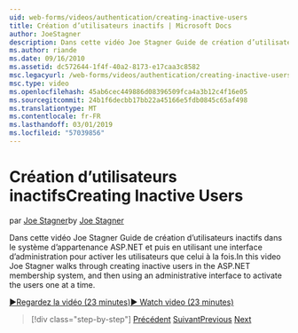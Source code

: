 ```yaml
---
uid: web-forms/videos/authentication/creating-inactive-users
title: Création d’utilisateurs inactifs | Microsoft Docs
author: JoeStagner
description: Dans cette vidéo Joe Stagner Guide de création d’utilisateurs inactifs dans le système d’appartenance ASP.NET et puis en utilisant une interface d’administration pour activer les utilisateurs un...
ms.author: riande
ms.date: 09/16/2010
ms.assetid: dc572644-1f4f-40a2-8173-e17caa3c8582
msc.legacyurl: /web-forms/videos/authentication/creating-inactive-users
msc.type: video
ms.openlocfilehash: 45ab6cec449886d08396509fca4a3b12c4f16e05
ms.sourcegitcommit: 24b1f6decbb17bb22a45166e5fdb0845c65af498
ms.translationtype: MT
ms.contentlocale: fr-FR
ms.lasthandoff: 03/01/2019
ms.locfileid: "57039856"
---
```

<a name="creating-inactive-users"></a><span data-ttu-id="49446-103">Création d’utilisateurs inactifs</span><span class="sxs-lookup"><span data-stu-id="49446-103">Creating Inactive Users</span></span>
====================
<span data-ttu-id="49446-104">par [Joe Stagner](https://github.com/JoeStagner)</span><span class="sxs-lookup"><span data-stu-id="49446-104">by [Joe Stagner](https://github.com/JoeStagner)</span></span>

<span data-ttu-id="49446-105">Dans cette vidéo Joe Stagner Guide de création d’utilisateurs inactifs dans le système d’appartenance ASP.NET et puis en utilisant une interface d’administration pour activer les utilisateurs que celui à la fois.</span><span class="sxs-lookup"><span data-stu-id="49446-105">In this video Joe Stagner walks through creating inactive users in the ASP.NET membership system, and then using an administrative interface to activate the users one at a time.</span></span>

[<span data-ttu-id="49446-106">&#9654;Regardez la vidéo (23 minutes)</span><span class="sxs-lookup"><span data-stu-id="49446-106">&#9654; Watch video (23 minutes)</span></span>](https://channel9.msdn.com/Blogs/ASP-NET-Site-Videos/creating-inactive-users)

> [!div class="step-by-step"]
> <span data-ttu-id="49446-107">[Précédent](simple-web-service-authentication.md)
> [Suivant](sql-injection-defense.md)</span><span class="sxs-lookup"><span data-stu-id="49446-107">[Previous](simple-web-service-authentication.md)
[Next](sql-injection-defense.md)</span></span>
